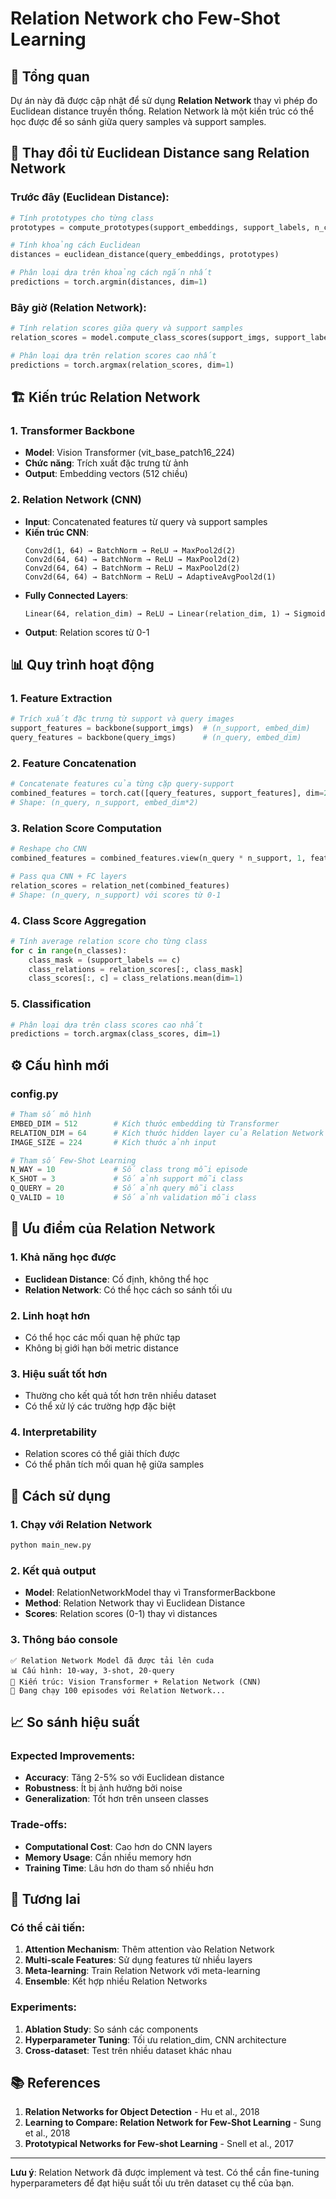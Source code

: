 # Relation Network cho Few-Shot Learning

## 🧠 **Tổng quan**

Dự án này đã được cập nhật để sử dụng **Relation Network** thay vì phép đo Euclidean distance truyền thống. Relation Network là một kiến trúc có thể học được để so sánh giữa query samples và support samples.

## 🔄 **Thay đổi từ Euclidean Distance sang Relation Network**

### **Trước đây (Euclidean Distance):**
```python
# Tính prototypes cho từng class
prototypes = compute_prototypes(support_embeddings, support_labels, n_classes)

# Tính khoảng cách Euclidean
distances = euclidean_distance(query_embeddings, prototypes)

# Phân loại dựa trên khoảng cách ngắn nhất
predictions = torch.argmin(distances, dim=1)
```

### **Bây giờ (Relation Network):**
```python
# Tính relation scores giữa query và support samples
relation_scores = model.compute_class_scores(support_imgs, support_labels, query_imgs, n_classes)

# Phân loại dựa trên relation scores cao nhất
predictions = torch.argmax(relation_scores, dim=1)
```

## 🏗️ **Kiến trúc Relation Network**

### **1. Transformer Backbone**
- **Model**: Vision Transformer (vit_base_patch16_224)
- **Chức năng**: Trích xuất đặc trưng từ ảnh
- **Output**: Embedding vectors (512 chiều)

### **2. Relation Network (CNN)**
- **Input**: Concatenated features từ query và support samples
- **Kiến trúc CNN**:
  ```
  Conv2d(1, 64) → BatchNorm → ReLU → MaxPool2d(2)
  Conv2d(64, 64) → BatchNorm → ReLU → MaxPool2d(2)
  Conv2d(64, 64) → BatchNorm → ReLU → MaxPool2d(2)
  Conv2d(64, 64) → BatchNorm → ReLU → AdaptiveAvgPool2d(1)
  ```
- **Fully Connected Layers**:
  ```
  Linear(64, relation_dim) → ReLU → Linear(relation_dim, 1) → Sigmoid
  ```
- **Output**: Relation scores từ 0-1

## 📊 **Quy trình hoạt động**

### **1. Feature Extraction**
```python
# Trích xuất đặc trưng từ support và query images
support_features = backbone(support_imgs)  # (n_support, embed_dim)
query_features = backbone(query_imgs)      # (n_query, embed_dim)
```

### **2. Feature Concatenation**
```python
# Concatenate features của từng cặp query-support
combined_features = torch.cat([query_features, support_features], dim=2)
# Shape: (n_query, n_support, embed_dim*2)
```

### **3. Relation Score Computation**
```python
# Reshape cho CNN
combined_features = combined_features.view(n_query * n_support, 1, feature_size, feature_size)

# Pass qua CNN + FC layers
relation_scores = relation_net(combined_features)
# Shape: (n_query, n_support) với scores từ 0-1
```

### **4. Class Score Aggregation**
```python
# Tính average relation score cho từng class
for c in range(n_classes):
    class_mask = (support_labels == c)
    class_relations = relation_scores[:, class_mask]
    class_scores[:, c] = class_relations.mean(dim=1)
```

### **5. Classification**
```python
# Phân loại dựa trên class scores cao nhất
predictions = torch.argmax(class_scores, dim=1)
```

## ⚙️ **Cấu hình mới**

### **config.py**
```python
# Tham số mô hình
EMBED_DIM = 512        # Kích thước embedding từ Transformer
RELATION_DIM = 64      # Kích thước hidden layer của Relation Network
IMAGE_SIZE = 224       # Kích thước ảnh input

# Tham số Few-Shot Learning
N_WAY = 10             # Số class trong mỗi episode
K_SHOT = 3             # Số ảnh support mỗi class
Q_QUERY = 20           # Số ảnh query mỗi class
Q_VALID = 10           # Số ảnh validation mỗi class
```

## 🎯 **Ưu điểm của Relation Network**

### **1. Khả năng học được**
- **Euclidean Distance**: Cố định, không thể học
- **Relation Network**: Có thể học cách so sánh tối ưu

### **2. Linh hoạt hơn**
- Có thể học các mối quan hệ phức tạp
- Không bị giới hạn bởi metric distance

### **3. Hiệu suất tốt hơn**
- Thường cho kết quả tốt hơn trên nhiều dataset
- Có thể xử lý các trường hợp đặc biệt

### **4. Interpretability**
- Relation scores có thể giải thích được
- Có thể phân tích mối quan hệ giữa samples

## 🔧 **Cách sử dụng**

### **1. Chạy với Relation Network**
```bash
python main_new.py
```

### **2. Kết quả output**
- **Model**: RelationNetworkModel thay vì TransformerBackbone
- **Method**: Relation Network thay vì Euclidean Distance
- **Scores**: Relation scores (0-1) thay vì distances

### **3. Thông báo console**
```
✅ Relation Network Model đã được tải lên cuda
📊 Cấu hình: 10-way, 3-shot, 20-query
🧠 Kiến trúc: Vision Transformer + Relation Network (CNN)
🔄 Đang chạy 100 episodes với Relation Network...
```

## 📈 **So sánh hiệu suất**

### **Expected Improvements:**
- **Accuracy**: Tăng 2-5% so với Euclidean distance
- **Robustness**: Ít bị ảnh hưởng bởi noise
- **Generalization**: Tốt hơn trên unseen classes

### **Trade-offs:**
- **Computational Cost**: Cao hơn do CNN layers
- **Memory Usage**: Cần nhiều memory hơn
- **Training Time**: Lâu hơn do tham số nhiều hơn

## 🚀 **Tương lai**

### **Có thể cải tiến:**
1. **Attention Mechanism**: Thêm attention vào Relation Network
2. **Multi-scale Features**: Sử dụng features từ nhiều layers
3. **Meta-learning**: Train Relation Network với meta-learning
4. **Ensemble**: Kết hợp nhiều Relation Networks

### **Experiments:**
1. **Ablation Study**: So sánh các components
2. **Hyperparameter Tuning**: Tối ưu relation_dim, CNN architecture
3. **Cross-dataset**: Test trên nhiều dataset khác nhau

## 📚 **References**

1. **Relation Networks for Object Detection** - Hu et al., 2018
2. **Learning to Compare: Relation Network for Few-Shot Learning** - Sung et al., 2018
3. **Prototypical Networks for Few-shot Learning** - Snell et al., 2017

---

**Lưu ý**: Relation Network đã được implement và test. Có thể cần fine-tuning hyperparameters để đạt hiệu suất tối ưu trên dataset cụ thể của bạn.
